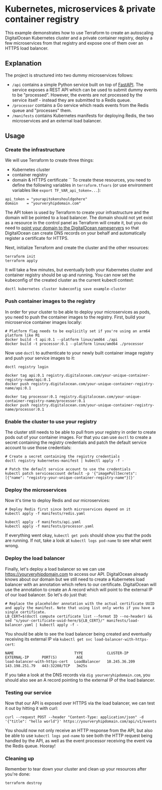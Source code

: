 # Kubernetes, microservices & private container registry

This example demonstrates how to use Terraform to create an autoscaling DigitalOcean Kubernetes cluster and a private container registry, deploy a few microservices from that registry and expose one of them over an HTTPS load balancer.

## Explanation

The project is structured into two dummy microservices follows:

* `/api` contains a simple Python service built on top of [FastAPI](https://fastapi.tiangolo.com). The service exposes a REST API which can be used to submit dummy events to be "processed". However, the events are not processed by the service itself - instead they are submitted to a Redis queue.
* `/processor` contains a Go service which reads events from the Redis queue and "processes" them.
* `/manifests` contains Kubernetes manifests for deploying Redis, the two microservices and an external load balancer.

## Usage

### Create the infrastructure

We will use Terraform to create three things:

* Kubernetes cluster
* container registry
* domain & HTTPS certificate
``
To create these resources, you need to define the following variables in `terraform.tfvars` (or use environment variables like `export TF_VAR_api_token=...`):

```shell
api_token = "yourapitokenshouldgohere"
domain    = "yourveryhipdomain.com"
```

The API token is used by Terraform to create your infrastructure and the domain will be pointed to a load balancer. The domain should not yet exist as a resource in the control panel as Terraform will create it, but you do need to [point your domain to the DigitalOcean nameservers](https://docs.digitalocean.com/tutorials/dns-registrars/) so that DigitalOcean can create DNS records on your behalf and automatically register a certificate for HTTPS.

Next, initialize Terraform and create the cluster and the other resources:

```
terraform init
terraform apply
```

It will take a few minutes, but eventually both your Kubernetes cluster and container registry should be up and running. You can now set the kubeconfig of the created cluster as the current kubectl context:

```
doctl kubernetes cluster kubeconfig save example-cluster
```

### Push container images to the registry

In order for your cluster to be able to deploy your microservices as pods, you need to push the container images to the registry. First, build your microservice container images locally:

```shell
# Platform flag needs to be explicitly set if you're using an arm64 platform like M1
docker build -t api:0.1 --platform linux/amd64 ./api
docker build -t processor:0.1 --platform linux/amd64 ./processor
```

Now use `doctl` to authenticate to your newly built container image registry and push your service images to it:

```
doctl registry login

docker tag api:0.1 registry.digitalocean.com/your-unique-container-registry-name/api:0.1
docker push registry.digitalocean.com/your-unique-container-registry-name/api:0.1

docker tag processor:0.1 registry.digitalocean.com/your-unique-container-registry-name/processor:0.1
docker push registry.digitalocean.com/your-unique-container-registry-name/processor:0.1
```

### Enable the cluster to use your registry

The cluster still needs to be able to pull from your registry in order to create pods out of your container images. For that you can use `doctl` to create a secret containing the registry credentials and patch the default service account to use those credentials:

```shell
# Create a secret containing the registry credentials
doctl registry kubernetes-manifest | kubectl apply -f -

# Patch the default service account to use the credentials
kubectl patch serviceaccount default -p '{"imagePullSecrets": [{"name": "registry-your-unique-container-registry-name"}]}'
```

### Deploy the microservices

Now it's time to deploy Redis and our microservices:

```shell
# Deploy Redis first since both microservices depend on it
kubectl apply -f manifests/redis.yaml

kubectl apply -f manifests/api.yaml
kubectl apply -f manifests/processor.yaml
```

If everything went okay, `kubectl get pods` should show you that the pods are running. If not, take a look at `kubectl logs pod-name` to see what went wrong.

### Deploy the load balancer

Finally, let's deploy a load balancer so we can use https://yourveryhipdomain.com to access our API. DigitalOcean already knows about our domain but we still need to create a Kubernetes load balancer with an annotation which refers to our certificate. DigitalOcean will use the annotation to create an A record which will point to the external IP of our load balancer. So let's do just that:

```shell
# Replace the placeholder annotation with the actual certificate UUID and apply the manifest. Note that using list only works if you have a single certificate.
LB_CERT=$(doctl compute certificate list --format ID --no-header) && sed "s/your-certificate-uuid-here/${LB_CERT}/" manifests/load-balancer.yaml | kubectl apply -f -
```

You should be able to see the load balancer being created and eventually receiving its external IP via `kubectl get svc load-balancer-with-https-cert`:

```
NAME                            TYPE           CLUSTER-IP      EXTERNAL-IP      PORT(S)         AGE
load-balancer-with-https-cert   LoadBalancer   10.245.36.209   143.198.251.79   443:32208/TCP   3m25s
```

If you take a look at the DNS records via `dig yourveryhipdomain.com`, you should also see an A record pointing to the external IP of the load balancer.

### Testing our service

Now that our API is exposed over HTTPS via the load balancer, we can test it out by hitting it with curl:

```shell
curl --request POST --header "Content-Type: application/json" -d '{"title": "hello world"}' https://yourveryhipdomain.com/api/v1/events
```

You should now not only receive an HTTP response from the API, but also be able to use `kubectl logs pod-name` to see both the HTTP request being handled by the API, as well as the event processor receiving the event via the Redis queue. Hooray!

### Cleaning up

Remember to tear down your cluster and clean up your resources after you're done:

```
terraform destroy
```